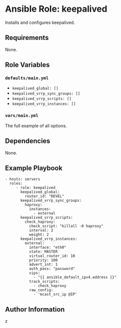 # Ansible Role: keepalived

Installs and configures keepalived.

## Requirements

None.

## Role Variables

### `defaults/main.yml`

* `keepalived_global: []`
* `keepalived_vrrp_sync_groups: []`
* `keepalived_vrrp_scripts: []`
* `keepalived_vrrp_instances: []`

### `vars/main.yml`
The full example of all options.

## Dependencies

None.

## Example Playbook

    - hosts: servers
      roles:
         - role: keepalived
           keepalived_global:
             router_id: "DEVEL"
           keepalived_vrrp_sync_groups:
             haproxy:
               instances:
                 - external
           keepalived_vrrp_scripts:
             check_haproxy:
               check_script: "killall -0 haproxy"
               interval: 2
               weight: 2
           keepalived_vrrp_instances:
             external:
               interface: "eth0"
               state: MASTER
               virtual_router_id: 10
               priority: 100
               advert_int: 1
               auth_pass: "password"
               vips:
                 - "{{ ansible_default_ipv4.address }}"
               track_scripts:
                 - check_haproxy
               raw_config:
                 - 'mcast_src_ip @IP'

## Author Information

z
